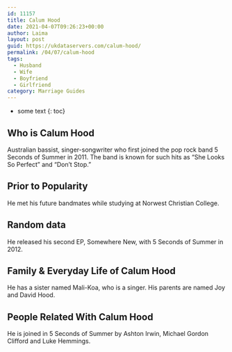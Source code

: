 ```yaml
---
id: 11157
title: Calum Hood
date: 2021-04-07T09:26:23+00:00
author: Laima
layout: post
guid: https://ukdataservers.com/calum-hood/
permalink: /04/07/calum-hood
tags:
  - Husband
  - Wife
  - Boyfriend
  - Girlfriend
category: Marriage Guides
---
```


* some text
{: toc}


## Who is Calum Hood
                  
                  
                  
Australian bassist, singer-songwriter who first joined the pop rock band 5 Seconds of Summer in 2011. The band is known for such hits as &#8220;She Looks So Perfect&#8221; and &#8220;Don&#8217;t Stop.&#8221; 
                  
              
            
              
            
                
                
                
## Prior to Popularity
                  
                  
                  
He met his future bandmates while studying at Norwest Christian College. 
                  
              
            
              
            
                
                
                
## Random data
                  
                  
                  
He released his second EP, Somewhere New, with 5 Seconds of Summer in 2012. 
                  
              
            
              
            
                
                
                
## Family & Everyday Life of Calum Hood
                  
                  
                  
He has a sister named Mali-Koa, who is a singer. His parents are named Joy and David Hood. 
                  
              
            
              
            
                
                
                
## People Related With Calum Hood
                  
                  
                  
He is joined in 5 Seconds of Summer by Ashton Irwin, Michael Gordon Clifford and Luke Hemmings.
                  
              
            
              
            
                
              
            
              
              
            
            
              
            
          
          
          